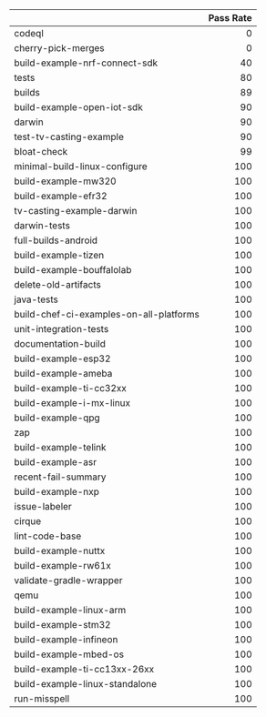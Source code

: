 |                                         |   Pass Rate |
|:----------------------------------------|------------:|
| codeql                                  |           0 |
| cherry-pick-merges                      |           0 |
| build-example-nrf-connect-sdk           |          40 |
| tests                                   |          80 |
| builds                                  |          89 |
| build-example-open-iot-sdk              |          90 |
| darwin                                  |          90 |
| test-tv-casting-example                 |          90 |
| bloat-check                             |          99 |
| minimal-build-linux-configure           |         100 |
| build-example-mw320                     |         100 |
| build-example-efr32                     |         100 |
| tv-casting-example-darwin               |         100 |
| darwin-tests                            |         100 |
| full-builds-android                     |         100 |
| build-example-tizen                     |         100 |
| build-example-bouffalolab               |         100 |
| delete-old-artifacts                    |         100 |
| java-tests                              |         100 |
| build-chef-ci-examples-on-all-platforms |         100 |
| unit-integration-tests                  |         100 |
| documentation-build                     |         100 |
| build-example-esp32                     |         100 |
| build-example-ameba                     |         100 |
| build-example-ti-cc32xx                 |         100 |
| build-example-i-mx-linux                |         100 |
| build-example-qpg                       |         100 |
| zap                                     |         100 |
| build-example-telink                    |         100 |
| build-example-asr                       |         100 |
| recent-fail-summary                     |         100 |
| build-example-nxp                       |         100 |
| issue-labeler                           |         100 |
| cirque                                  |         100 |
| lint-code-base                          |         100 |
| build-example-nuttx                     |         100 |
| build-example-rw61x                     |         100 |
| validate-gradle-wrapper                 |         100 |
| qemu                                    |         100 |
| build-example-linux-arm                 |         100 |
| build-example-stm32                     |         100 |
| build-example-infineon                  |         100 |
| build-example-mbed-os                   |         100 |
| build-example-ti-cc13xx-26xx            |         100 |
| build-example-linux-standalone          |         100 |
| run-misspell                            |         100 |